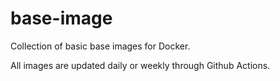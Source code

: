 # base-image
Collection of basic base images for Docker.


All images are updated daily or weekly through Github Actions.
